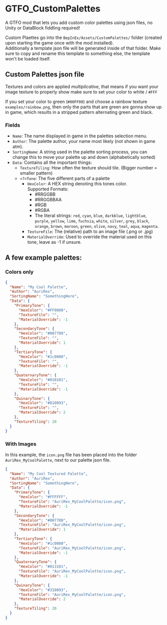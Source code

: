 # GTFO_CustomPalettes

A GTFO mod that lets you add custom color palettes using json files, no Unity or DataBlock fiddling required!

Custom Plaettes go into the `BepInEx/Assets/CustomPalettes/` folder (created upon starting the game once with the mod installed).  
Additionally a template json file will be generated inside of that folder.
Make sure to copy and rename this template to something else, the template won't be loaded itself.

## Custom Palettes json file

Textures and colors are applied *multiplicative*, that means if you want your image texture to properly show make sure to set your color to white / `#FFF`

If you set your color to green (`#00FF00`) and choose a rainbow texture `examples/rainbow.png`, then only the parts that are green are gonna show up in game, which results in a stripped pattern alternating green and black.

### Fields
* `Name`: The name displayed in game in the palettes selection menu.
* `Author`: The palette author, your name most likely (not shown in game atm).
* `SortingName`: A string used in the palette sorting process, you can change this to move your palette up and down (alphabetically sorted)
* `Data`: Contains all the important things:
  * `TextureTiling`: How often the texture should tile. (Bigger number = smaller pattern)
  * `<?>Tone`: The five different parts of a palette
    * `HexColor`: A HEX string denoting this tones color.  
    Supported Formats:  
      * #RRGGBB
      * #RRGGBBAA
      * #RGB
      * #RGBA 
      * The literal strings: `red`, `cyan`, `blue`, `darkblue`, `lightblue`, `purple`, `yellow`, `lime`, `fuchsia`, `white`, `silver`, `grey`, `black`, `orange`, `brown`, `maroon`, `green`, `olive`, `navy`, `teal`, `aqua`, `magenta`.
    * `TextureFile`: The (relative) path to an image file (.png or .jpg)
    * `MaterialOverride`: Used to override the material used on this tone, leave as -1 if unsure.
## A few example palettes:
### Colors only
```json
{
  "Name": "My Cool Palette",
  "Author": "AuriRex",
  "SortingName": "SomethingHere",
  "Data": {
    "PrimaryTone": {
      "HexColor": "#FF0000",
      "TextureFile": "",
      "MaterialOverride": -1
    },
    "SecondaryTone": {
      "HexColor": "#007700",
      "TextureFile": "",
      "MaterialOverride": 1
    },
    "TertiaryTone": {
      "HexColor": "#1c0000",
      "TextureFile": "",
      "MaterialOverride": -1
    },
    "QuaternaryTone": {
      "HexColor": "#010101",
      "TextureFile": "",
      "MaterialOverride": -1
    },
    "QuinaryTone": {
      "HexColor": "#810093",
      "TextureFile": "",
      "MaterialOverride": 2
    },
    "TextureTiling": 20
  }
}
```
### With Images
In this example, the `icon.png` file has been placed into the folder `AuriRex_MyCoolPalette`, next to our palette json file.  
```json
{
  "Name": "My Cool Textured Palette",
  "Author": "AuriRex",
  "SortingName": "SomethingHere",
  "Data": {
    "PrimaryTone": {
      "HexColor": "#FFFFFF",
      "TextureFile": "AuriRex_MyCoolPalette/icon.png",
      "MaterialOverride": -1
    },
    "SecondaryTone": {
      "HexColor": "#007700",
      "TextureFile": "AuriRex_MyCoolPalette/icon.png",
      "MaterialOverride": 1
    },
    "TertiaryTone": {
      "HexColor": "#1c0000",
      "TextureFile": "AuriRex_MyCoolPalette/icon.png",
      "MaterialOverride": -1
    },
    "QuaternaryTone": {
      "HexColor": "#013101",
      "TextureFile": "AuriRex_MyCoolPalette/icon.png",
      "MaterialOverride": -1
    },
    "QuinaryTone": {
      "HexColor": "#310093",
      "TextureFile": "AuriRex_MyCoolPalette/icon.png",
      "MaterialOverride": 2
    },
    "TextureTiling": 20
  }
}
```